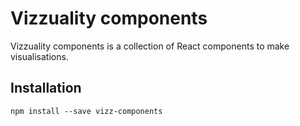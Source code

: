 # Vizzuality components

Vizzuality components is a collection of React components to make visualisations.

## Installation

```
npm install --save vizz-components
```

